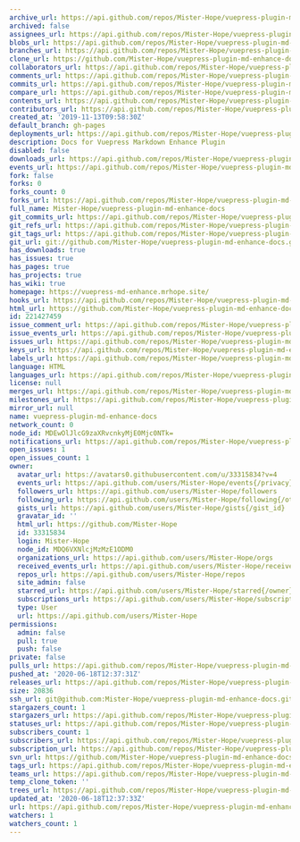 ```yaml
---
archive_url: https://api.github.com/repos/Mister-Hope/vuepress-plugin-md-enhance-docs/{archive_format}{/ref}
archived: false
assignees_url: https://api.github.com/repos/Mister-Hope/vuepress-plugin-md-enhance-docs/assignees{/user}
blobs_url: https://api.github.com/repos/Mister-Hope/vuepress-plugin-md-enhance-docs/git/blobs{/sha}
branches_url: https://api.github.com/repos/Mister-Hope/vuepress-plugin-md-enhance-docs/branches{/branch}
clone_url: https://github.com/Mister-Hope/vuepress-plugin-md-enhance-docs.git
collaborators_url: https://api.github.com/repos/Mister-Hope/vuepress-plugin-md-enhance-docs/collaborators{/collaborator}
comments_url: https://api.github.com/repos/Mister-Hope/vuepress-plugin-md-enhance-docs/comments{/number}
commits_url: https://api.github.com/repos/Mister-Hope/vuepress-plugin-md-enhance-docs/commits{/sha}
compare_url: https://api.github.com/repos/Mister-Hope/vuepress-plugin-md-enhance-docs/compare/{base}...{head}
contents_url: https://api.github.com/repos/Mister-Hope/vuepress-plugin-md-enhance-docs/contents/{+path}
contributors_url: https://api.github.com/repos/Mister-Hope/vuepress-plugin-md-enhance-docs/contributors
created_at: '2019-11-13T09:58:30Z'
default_branch: gh-pages
deployments_url: https://api.github.com/repos/Mister-Hope/vuepress-plugin-md-enhance-docs/deployments
description: Docs for Vuepress Markdown Enhance Plugin
disabled: false
downloads_url: https://api.github.com/repos/Mister-Hope/vuepress-plugin-md-enhance-docs/downloads
events_url: https://api.github.com/repos/Mister-Hope/vuepress-plugin-md-enhance-docs/events
fork: false
forks: 0
forks_count: 0
forks_url: https://api.github.com/repos/Mister-Hope/vuepress-plugin-md-enhance-docs/forks
full_name: Mister-Hope/vuepress-plugin-md-enhance-docs
git_commits_url: https://api.github.com/repos/Mister-Hope/vuepress-plugin-md-enhance-docs/git/commits{/sha}
git_refs_url: https://api.github.com/repos/Mister-Hope/vuepress-plugin-md-enhance-docs/git/refs{/sha}
git_tags_url: https://api.github.com/repos/Mister-Hope/vuepress-plugin-md-enhance-docs/git/tags{/sha}
git_url: git://github.com/Mister-Hope/vuepress-plugin-md-enhance-docs.git
has_downloads: true
has_issues: true
has_pages: true
has_projects: true
has_wiki: true
homepage: https://vuepress-md-enhance.mrhope.site/
hooks_url: https://api.github.com/repos/Mister-Hope/vuepress-plugin-md-enhance-docs/hooks
html_url: https://github.com/Mister-Hope/vuepress-plugin-md-enhance-docs
id: 221427459
issue_comment_url: https://api.github.com/repos/Mister-Hope/vuepress-plugin-md-enhance-docs/issues/comments{/number}
issue_events_url: https://api.github.com/repos/Mister-Hope/vuepress-plugin-md-enhance-docs/issues/events{/number}
issues_url: https://api.github.com/repos/Mister-Hope/vuepress-plugin-md-enhance-docs/issues{/number}
keys_url: https://api.github.com/repos/Mister-Hope/vuepress-plugin-md-enhance-docs/keys{/key_id}
labels_url: https://api.github.com/repos/Mister-Hope/vuepress-plugin-md-enhance-docs/labels{/name}
language: HTML
languages_url: https://api.github.com/repos/Mister-Hope/vuepress-plugin-md-enhance-docs/languages
license: null
merges_url: https://api.github.com/repos/Mister-Hope/vuepress-plugin-md-enhance-docs/merges
milestones_url: https://api.github.com/repos/Mister-Hope/vuepress-plugin-md-enhance-docs/milestones{/number}
mirror_url: null
name: vuepress-plugin-md-enhance-docs
network_count: 0
node_id: MDEwOlJlcG9zaXRvcnkyMjE0Mjc0NTk=
notifications_url: https://api.github.com/repos/Mister-Hope/vuepress-plugin-md-enhance-docs/notifications{?since,all,participating}
open_issues: 1
open_issues_count: 1
owner:
  avatar_url: https://avatars0.githubusercontent.com/u/33315834?v=4
  events_url: https://api.github.com/users/Mister-Hope/events{/privacy}
  followers_url: https://api.github.com/users/Mister-Hope/followers
  following_url: https://api.github.com/users/Mister-Hope/following{/other_user}
  gists_url: https://api.github.com/users/Mister-Hope/gists{/gist_id}
  gravatar_id: ''
  html_url: https://github.com/Mister-Hope
  id: 33315834
  login: Mister-Hope
  node_id: MDQ6VXNlcjMzMzE1ODM0
  organizations_url: https://api.github.com/users/Mister-Hope/orgs
  received_events_url: https://api.github.com/users/Mister-Hope/received_events
  repos_url: https://api.github.com/users/Mister-Hope/repos
  site_admin: false
  starred_url: https://api.github.com/users/Mister-Hope/starred{/owner}{/repo}
  subscriptions_url: https://api.github.com/users/Mister-Hope/subscriptions
  type: User
  url: https://api.github.com/users/Mister-Hope
permissions:
  admin: false
  pull: true
  push: false
private: false
pulls_url: https://api.github.com/repos/Mister-Hope/vuepress-plugin-md-enhance-docs/pulls{/number}
pushed_at: '2020-06-18T12:37:31Z'
releases_url: https://api.github.com/repos/Mister-Hope/vuepress-plugin-md-enhance-docs/releases{/id}
size: 20836
ssh_url: git@github.com:Mister-Hope/vuepress-plugin-md-enhance-docs.git
stargazers_count: 1
stargazers_url: https://api.github.com/repos/Mister-Hope/vuepress-plugin-md-enhance-docs/stargazers
statuses_url: https://api.github.com/repos/Mister-Hope/vuepress-plugin-md-enhance-docs/statuses/{sha}
subscribers_count: 1
subscribers_url: https://api.github.com/repos/Mister-Hope/vuepress-plugin-md-enhance-docs/subscribers
subscription_url: https://api.github.com/repos/Mister-Hope/vuepress-plugin-md-enhance-docs/subscription
svn_url: https://github.com/Mister-Hope/vuepress-plugin-md-enhance-docs
tags_url: https://api.github.com/repos/Mister-Hope/vuepress-plugin-md-enhance-docs/tags
teams_url: https://api.github.com/repos/Mister-Hope/vuepress-plugin-md-enhance-docs/teams
temp_clone_token: ''
trees_url: https://api.github.com/repos/Mister-Hope/vuepress-plugin-md-enhance-docs/git/trees{/sha}
updated_at: '2020-06-18T12:37:33Z'
url: https://api.github.com/repos/Mister-Hope/vuepress-plugin-md-enhance-docs
watchers: 1
watchers_count: 1
---
```


